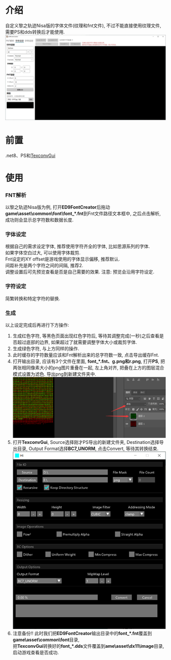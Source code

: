 # 介绍
自定义黎之轨迹Nisa版的字体文件(纹理和fnt文件), 不过不能直接使用纹理文件, 需要PS和dds转换后才能使用.
![main](Screenshots/main.png) 
# 前置
 .net8、PS和[TexconvGui](https://github.com/bj-rn/texconvgui)
# 使用
### FNT解析
以黎之轨迹Nisa版为例, 打开**ED9FontCreator**后拖动**game\asset\common\font\font_\*.fnt**到Fnt文件路径文本框中, 之后点击解析, 成功则会显示总字符数和数据长度.
### 字体设定
根据自己的需求设定字体, 推荐使用字符齐全的字体, 比如思源系列的字体.  
如果字体空白过大, 可以使用字体裁剪.  
Fnt设定的XY offset是游戏使用的字体显示偏移, 推荐默认.  
间距补充是两个字符之间的间隔, 推荐2.  
调整设置后可先预览查看是否是自己需要的效果. 注意: 预览会沿用字符设定.  
### 字符设定
简繁转换和特定字符的替换.
### 生成
以上设定完成后再进行下方操作:  
1. 生成红色字符, 等黑色页面出现红色字符后, 等待其调整完成(一秒)之后查看是否超过底部的边界, 如果超过了就需要调整字体大小或裁剪字体.   
2. 生成绿色字符, 与上方同样的操作.  
3. 此时缓存的字符数量应该和Fnt解析出来的总字符数一致, 点击导出缓存Fnt.  
4. 打开输出目录, 应该有3个文件在里面, **font_\*.fnt、g.png和r.png**,
打开**PS**, 把两张相同像素大小的png图片重叠在一起, 左上角对齐, 把叠在上方的图层混合模式设置为滤色.
导出png到新建文件夹中.
![ps](Screenshots/ps.png) 
5. 打开**TexconvGui**, Source选择刚才PS导出的新建文件夹, Destination选择导出目录, Output Format选择**BC7_UNORM**, 点击Convert, 等待其转换结束.  
![TexConvGui](Screenshots/TexConvGui.png) 
6. 注意备份!! 此时我们把**ED9FontCreator**输出目录中的**font_\*.fnt**覆盖到**game\\asset\common\font**目录,  
把**TexconvGui**转换好的**font_\*.dds**文件覆盖到**ame\asset\dx11\image**目录, 启动游戏查看是否成功.


